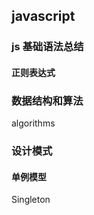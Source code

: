 ## javascript 

### js 基础语法总结

#### 正则表达式

### 数据结构和算法

algorithms

### 设计模式

#### 单例模型

Singleton


